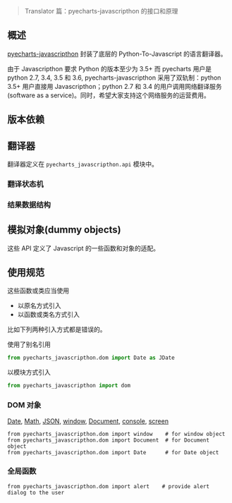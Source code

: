 > Translator 篇：pyecharts-javascripthon 的接口和原理

## 概述

[pyecharts-javascripthon](https://github.com/pyecharts/pyecharts-javascripthon) 封装了底层的 Python-To-Javascript 的语言翻译器。

由于 Javascripthon 要求 Python 的版本至少为 3.5+ 而 pyecharts 用户是 python 2.7, 3.4, 3.5 和 3.6, pyecharts-javascripthon 采用了双轨制：python 3.5+ 用户直接用 Javascripthon；python 2.7 和 3.4 的用户调用网络翻译服务 (software as a service)。同时，希望大家支持这个网络服务的运营费用。

## 版本依赖



## 翻译器

翻译器定义在 `pyecharts_javascripthon.api` 模块中。

### 翻译状态机

### 结果数据结构



## 模拟对象(dummy objects)

这些 API 定义了 Javascript 的一些函数和对象的适配。

## 使用规范

这些函数或类应当使用

- 以原名方式引入
- 以函数或类名方式引入

比如下列两种引入方式都是错误的。

使用了别名引用

```python
from pyecharts_javascripthon.dom import Date as JDate
```

以模块方式引入

```python
from pyecharts_javascripthon import dom
```



### DOM 对象

[Date](https://www.w3schools.com/jsref/jsref_obj_date.asp), [Math](https://www.w3schools.com/jsref/jsref_obj_math.asp), [JSON](https://www.w3schools.com/jsref/jsref_obj_json.asp), [window](https://www.w3schools.com/jsref/obj_window.asp), [Document](https://www.w3schools.com/jsref/dom_obj_document.asp), [console](https://www.w3schools.com/jsref/obj_console.asp), [screen](https://www.w3schools.com/jsref/obj_screen.asp)

```
from pyecharts_javascripthon.dom import window    # for window object
from pyecharts_javascripthon.dom import Document  # for Document object
from pyecharts_javascripthon.dom import Date      # for Date object
```

### 全局函数

```
from pyecharts_javascripthon.dom import alert    # provide alert dialog to the user
```